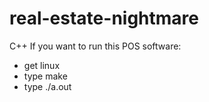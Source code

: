 # real-estate-nightmare
C++
If you want to run this POS software:
* get linux
* type make
* type ./a.out
